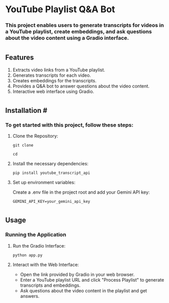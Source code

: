 # <h1>YouTube Playlist Q&A Bot </h1> #


<h3> This project enables users to generate transcripts for videos in a YouTube playlist, create embeddings, and ask questions about the video content using a Gradio interface. </h3> 

# <h2>Features</h2> #

1. Extracts video links from a YouTube playlist.
2. Generates transcripts for each video.
3. Creates embeddings for the transcripts.
4. Provides a Q&A bot to answer questions about the video content.
5. Interactive web interface using Gradio.

# <h2> Installation # </h2> 

<h3> To get started with this project, follow these steps: </h3>

1. Clone the Repository:

   `git clone `
   
   `cd `

3. Install the necessary dependencies:

   `pip install youtube_transcript_api`

4. Set up environment variables:

   Create a .env file in the project root and add your Gemini API key:

   `GEMINI_API_KEY=your_gemini_api_key`

# <h2> Usage</h2>  #

<h3> Running the Application </h3>

1. Run the Gradio Interface:

   `python app.py`

   
2. Interact with the Web Interface:

   * Open the link provided by Gradio in your web browser.
   * Enter a YouTube playlist URL and click "Process Playlist" to generate transcripts and embeddings.
   * Ask questions about the video content in the playlist and get answers.


